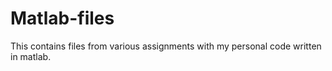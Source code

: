 # Matlab-files
This contains files from various assignments with my personal code written in matlab. 
